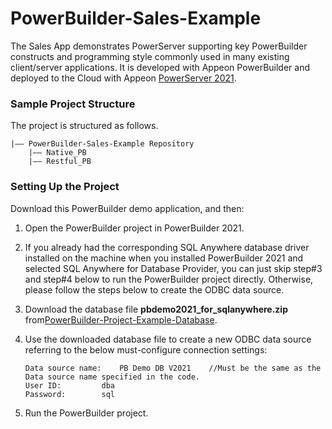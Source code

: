 # PowerBuilder-Sales-Example

The Sales App demonstrates PowerServer supporting key PowerBuilder constructs and programming style commonly used in many existing client/server applications. It is developed with Appeon PowerBuilder and deployed to the Cloud with Appeon [PowerServer 2021](https://www.appeon.com/products/powerserver). 

### Sample Project Structure

The project is structured as follows.

```
|—— PowerBuilder-Sales-Example Repository 
	|—— Native_PB				
	|—— Restful_PB
```

### Setting Up the Project

Download this PowerBuilder demo application, and then:

1. Open the PowerBuilder project in PowerBuilder 2021.

2. If you already had the corresponding SQL Anywhere database driver installed on the machine when you installed PowerBuilder 2021 and selected SQL Anywhere for Database Provider, you can just skip step#3 and step#4 below to run the PowerBuilder project directly. Otherwise, please follow the steps below to create the ODBC data source. 

3. Download the database file <b>pbdemo2021_for_sqlanywhere.zip</b> from[PowerBuilder-Project-Example-Database](https://github.com/Appeon/PowerBuilder-Project-Example-Database). 

4. Use the downloaded database file to create a new ODBC data source referring to the below must-configure connection settings:

   ```
   Data source name: 	PB Demo DB V2021	//Must be the same as the Data source name specified in the code.
   User ID: 		dba
   Password: 		sql
   ```

5. Run the PowerBuilder project.
